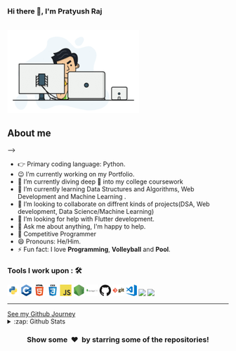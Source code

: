 ### Hi there 👋, I'm Pratyush Raj

<br/>

<img src="https://raw.githubusercontent.com/rajpratyush/rajpratyush/master/me_1.gif" width=300>

<!--
**rajpratyush/rajpratyush** is a ✨ _special_ ✨ repository because its `README.md` (this file) appears on your GitHub profile.

<p align="center">
  <b><i>Let's connect! Find me on the web.</i></b>

[<img height="30" src="https://img.shields.io/badge/twitter-%231DA1F2.svg?&style=for-the-badge&logo=twitter&logoColor=white" />][Twitter]
[<img height="30" src = "https://img.shields.io/badge/gmail-c14438?&style=for-the-badge&logo=gmail&logoColor=white">][gmail] 
[<img height="30" src="https://img.shields.io/badge/linkedin-blue.svg?&style=for-the-badge&logo=linkedin&logoColor=white" />][LinkedIn]
[<img height="30" src = "https://img.shields.io/badge/Facebook-036be4.svg?&style=for-the-badge&logo=facebook&logoColor=white">][Facebook]
<br />
<hr />

<img src="gif.gif" width=200 ></img> 
<!-- Namaste 🙏 -->
 <!--<img align="right" height="270px" alt="GIF" src="https://i.pinimg.com/originals/e4/26/70/e426702edf874b181aced1e2fa5c6cde.gif" /> -->


## About me
-->
- 👉 Primary coding language: Python.
- 😉 I’m currently working on my Portfolio.
- 🔭 I’m currently diving deep 🤿 into my college coursework
- 🌱 I’m currently learning Data Structures and Algorithms, Web Development and Machine Learning .
- 👯 I’m looking to collaborate on diffrent kinds of projects(DSA, Web development, Data Science/Machine Learning)
- 🤔 I’m looking for help with Flutter development.
- 💬 Ask me about anything, I'm happy to help.
- 🤩 Competitive Programmer 
- 😄 Pronouns: He/Him.
- ⚡ Fun fact: I love <b>Programming</b>, <b>Volleyball</b> and <b>Pool</b>.

### Tools I work upon : 🛠

<code><img width="26px" src="https://raw.githubusercontent.com/github/explore/80688e429a7d4ef2fca1e82350fe8e3517d3494d/topics/python/python.png"></code>
<code><img width="26px" src="https://raw.githubusercontent.com/github/explore/80688e429a7d4ef2fca1e82350fe8e3517d3494d/topics/cpp/cpp.png"></code>
<code><img width="26px" src="https://raw.githubusercontent.com/github/explore/80688e429a7d4ef2fca1e82350fe8e3517d3494d/topics/html/html.png"></code>
<code><img width="26px" src="https://raw.githubusercontent.com/github/explore/80688e429a7d4ef2fca1e82350fe8e3517d3494d/topics/css/css.png"></code>
<code><img width="26px" src="https://raw.githubusercontent.com/github/explore/80688e429a7d4ef2fca1e82350fe8e3517d3494d/topics/javascript/javascript.png"></code>
<code><img width="26px" src="https://raw.githubusercontent.com/github/explore/80688e429a7d4ef2fca1e82350fe8e3517d3494d/topics/nodejs/nodejs.png"></code>
<code><img width="26px" src="https://raw.githubusercontent.com/github/explore/80688e429a7d4ef2fca1e82350fe8e3517d3494d/topics/mongodb/mongodb.png"></code>
<code><img width="26px" src="https://raw.githubusercontent.com/github/explore/78df643247d429f6cc873026c0622819ad797942/topics/github/github.png"></code>
<code><img width="26px" src="https://raw.githubusercontent.com/github/explore/80688e429a7d4ef2fca1e82350fe8e3517d3494d/topics/git/git.png"></code>
<code><img width="26px" src="https://raw.githubusercontent.com/github/explore/80688e429a7d4ef2fca1e82350fe8e3517d3494d/topics/visual-studio-code/visual-studio-code.png"></code>
<code><img width="26px" src="https://miro.medium.com/max/200/1*i_ncmAcN81MRMNRDcenKiw.png"></code>
<code><img width="26px" src="https://miro.medium.com/max/518/1*FogMIj4gYwp3fTHLZuwavQ.png"></code>

***
<html>
  <body>
    <a href="https://resume.github.io/?rajpratyush">See my Github Journey</a>
  </body>
</html>
<details>
  
  <summary>:zap: Github Stats</summary>
   <img align="centre" alt="Pratyush's Github Stats" src="ttps://github-readme-stats.vercel.app/api?username=rajpratyush&show_icons=true&theme=radical" /> 
   <p align="center"> 
  Visitor count<br>
  <img src="https://profile-counter.glitch.me/{rajpratyush}/count.svg" />
 
  
[![Pratyush's github stats](https://github-readme-stats.vercel.app/api?username=rajpratyush&count_private=true&show_icons=true&theme=radical&hide_rank=false)](https://github.com/anuraghazra/github-readme-stats)
  
[![Top Langs](https://github-readme-stats.vercel.app/api/top-langs/?username=rajpratyush)](https://github.com/anuraghazra/github-readme-stats)
</p>
</details>

<h3 align="center">Show some &nbsp;❤️&nbsp; by starring some of the repositories!</h3>

[twitter]: https://twitter.com/pratyushraj23
[Github Pages]: https://rajpratyush.github.io
[linkedin]: https://www.linkedin.com/in/pratyush-raj-737809193
[Facebook]: https://www.facebook.com/pratyushraj829

